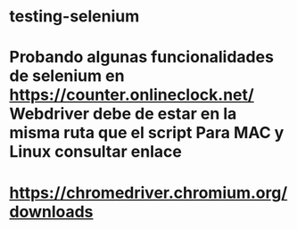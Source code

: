# testing-selenium
Probando algunas funcionalidades de selenium en https://counter.onlineclock.net/
Webdriver debe de estar en la misma ruta que el script
Para MAC y Linux consultar enlace
===========================================
https://chromedriver.chromium.org/downloads
===========================================
